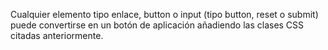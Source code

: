 Cualquier elemento tipo enlace, button o input (tipo button, reset o submit) puede convertirse en un botón de aplicación añadiendo las clases CSS  citadas anteriormente.
